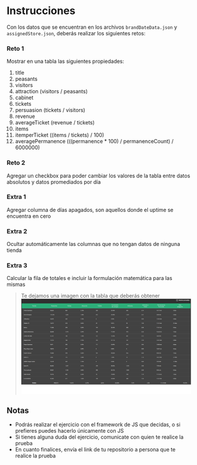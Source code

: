 # Instrucciones
Con los datos que se encuentran en los archivos ```brandDateData.json``` y ```assignedStore.json```, deberás realizar los siguientes retos:

### Reto 1
Mostrar en una tabla las siguientes propiedades:
  1. title
  2. peasants
  3. visitors
  4. attraction (visitors / peasants)
  5. cabinet
  6. tickets
  7. persuasion (tickets / visitors)
  8. revenue
  9. averageTicket (revenue / tickets)
  10. items
  11. itemperTicket ((items / tickets) / 100)
  12. averagePermanence (((permanence * 100) / permanenceCount) / 6000000)

### Reto 2
Agregar un checkbox para poder cambiar los valores de la tabla entre datos absolutos y datos promediados por día

### Extra 1
Agregar columna de días apagados, son aquellos donde el uptime se encuentra en cero

### Extra 2
Ocultar automáticamente las columnas que no tengan datos de ninguna tienda

### Extra 3
Calcular la fila de totales e incluir la formulación matemática para las mismas

> Te dejamos una imagen con la tabla que deberás obtener
![GitHub Logo](/dataTable.png)


## Notas
  * Podrás realizar el ejercicio con el framework de JS que decidas, o  si prefieres puedes hacerlo únicamente con JS
  * Si tienes alguna duda del ejercicio, comunicate con quien te realice la prueba
  * En cuanto finalices, envía el link de tu repositorio a persona que te realice la prueba
